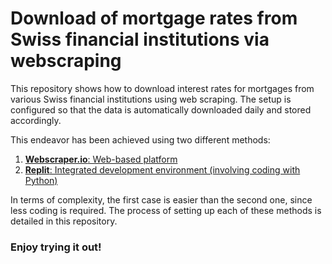 # Download of mortgage rates from Swiss financial institutions via webscraping

This repository shows how to download interest rates for mortgages from various Swiss financial institutions using web scraping. The setup is configured so that the data is automatically downloaded daily and stored accordingly.

This endeavor has been achieved using two different methods:

1. [**Webscraper.io**: Web-based platform](01-Webscraper.io)
2. [**Replit**: Integrated development environment (involving coding with Python)](02-Replit)

In terms of complexity, the first case is easier than the second one, since less coding is required. The process of setting up each of these methods is detailed in this repository.

### Enjoy trying it out!
